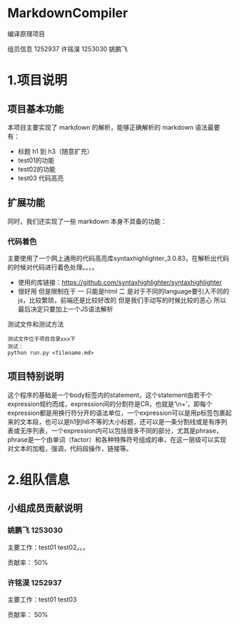 # MarkdownCompiler
编译原理项目

组员信息
1252937 许铭淏
1253030 姚鹏飞

# 1.项目说明

## 项目基本功能

本项目主要实现了 markdown 的解析，能够正确解析的 markdown 语法最要有：

* 标题 h1 到 h3（随意扩充）
* test01的功能
* test02的功能
* test03 代码高亮


## 扩展功能

同时，我们还实现了一些 markdown 本身不具备的功能：

### 代码着色

主要使用了一个网上通用的代码高亮库syntaxhighlighter_3.0.83，在解析出代码的时候对代码进行着色处理。。。。

* 使用的库链接：https://github.com/syntaxhighlighter/syntaxhighlighter
* 很好用 但是限制在于 一 只能是html 二 是对于不同的language要引入不同的js，比较繁琐，前端还是比较好改的 但是我们手动写的时候比较的恶心 所以最后决定只要加上一个JS语法解析

测试文件和测试方法

```
测试文件位于项目目录xxx下
测试：
python run.py <filename.md>
```

## 项目特别说明

这个程序的基础是一个body标签内的statement，这个statement由若干个expression规约而成，expression间的分割符是CR，也就是‘\n+’，即每个expression都是用换行符分开的语法单位，一个expression可以是用p标签包裹起来的文本段，也可以是h1到h6不等的大小标题，还可以是一条分割线或是有序列表或无序列表，一个expression内可以包括很多不同的部分，尤其是phrase，phrase是一个由单词（factor）和各种特殊符号组成的串，在这一层级可以实现对文本的加粗，强调，代码段操作，链接等。

# 2.组队信息


## 小组成员贡献说明

### 姚鹏飞 1253030 <ypfyhs>
主要工作：test01 test02。。。

贡献率： 50%

### 许铭淏 1252937 <BigBigDipper7>
主要工作：test01 test03

贡献率： 50%
